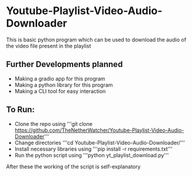 # Youtube-Playlist-Video-Audio-Downloader

This is basic python program which can be used to download the audio of the video file present in the playlist

## Further Developments planned
- Making a gradio app for this program
- Making a python library for this program
- Making a CLI tool for easy interaction

## To Run:
- Clone the repo using '''git clone https://github.com/TheNetherWatcher/Youtube-Playlist-Video-Audio-Downloader'''
- Change directories '''cd Youtube-Playlist-Video-Audio-Downloader/'''
- Install necessary libraries using '''pip install -r requirements.txt'''
- Run the python script using '''python yt_playlist_download.py'''

After these the working of the script is self-explanatory
